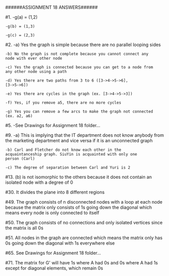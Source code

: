 ######ASSIGNMENT 18 ANSWERS######
			
#1.	-g(a) = (1,2)

	-g(b) = (1,3)

	-g(c) = (2,3)

#2.	-a)	Yes the graph is simple because there are no parallel looping 			sides

	-b)	No the graph is not complete because you cannot connect any 		node with ever other node

	-c)	Yes the graph is connected because you can get to a node from 		any other node using a path

	-d)	Yes there are two paths from 3 to 6 ([3->4->5->6], 					[3->5->6])

	-e)	Yes there are cycles in the graph (ex. [3->4->5->3])

	-f)	Yes, if you remove a5, there are no more cycles

	-g)	Yes you can remove a few arcs to make the graph not connected 		(ex. a2, a6)

#5.	-See Drawings for Assignment 18 folder...

#9.	-a)	This is implying that the IT department does not know anybody 			from the marketing department and vice versa if it is an 				unconnected graph

	-b)	Carl and Fletcher do not know each other in the 					acquaintanceship graph. SiuYin is acquainted with only one 			person (Carl)

	-c)	The degree of separation between Carl and Yuri is 2

#13.	(b) is not isomorphic to the others because it does not contain 		an isolated node with a degree of 0

#30.	It divides the plane into 8 different regions

#49.	The graph consists of n disconnected nodes with a loop at each 			node because the matrix only consists of 1s going down the 				diagonal which means every node is only connected to itself

#50.	The graph consists of no connections and only isolated vertices 		since the matrix is all 0s

#51.	All nodes in the graph are connected which means the matrix 			only has 0s going down the diagonal with 1s everywhere else

#65.	See Drawings for Assignment 18 folder...

#71.	The matrix for G' will have 1s where A had 0s and 0s where A 			had 1s except for diagonal elements, which remain 0s
